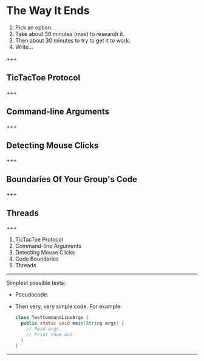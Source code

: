 # The Way It Ends

1. Pick an option.
1. Take about 30 minutes (max) to research it.
1. Then about 30 minutes to try to get it to work.
1. Write...

+++

## TicTacToe Protocol

+++

## Command-line Arguments

+++

## Detecting Mouse Clicks

+++

## Boundaries Of Your Group's Code

+++

## Threads

+++

1. TicTacToe Protocol
1. Command-line Arguments
1. Detecting Mouse Clicks
1. Code Boundaries
1. Threads

---

Simplest possible tests:

* Pseudocode.
* Then very, very simple code. For example:

  ``` java
  class TestCommandLineArgs {
    public static void main(String args) {
      // Read args.
      // Print them out.
    }
  }
  ```
  
---
